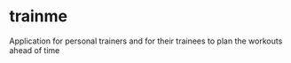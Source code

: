 # trainme
Application for personal trainers and for their trainees to plan the workouts ahead of time
